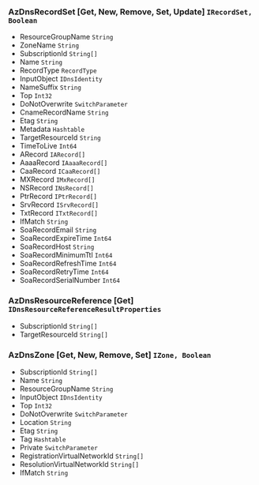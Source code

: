 ### AzDnsRecordSet [Get, New, Remove, Set, Update] `IRecordSet, Boolean`
  - ResourceGroupName `String`
  - ZoneName `String`
  - SubscriptionId `String[]`
  - Name `String`
  - RecordType `RecordType`
  - InputObject `IDnsIdentity`
  - NameSuffix `String`
  - Top `Int32`
  - DoNotOverwrite `SwitchParameter`
  - CnameRecordName `String`
  - Etag `String`
  - Metadata `Hashtable`
  - TargetResourceId `String`
  - TimeToLive `Int64`
  - ARecord `IARecord[]`
  - AaaaRecord `IAaaaRecord[]`
  - CaaRecord `ICaaRecord[]`
  - MXRecord `IMxRecord[]`
  - NSRecord `INsRecord[]`
  - PtrRecord `IPtrRecord[]`
  - SrvRecord `ISrvRecord[]`
  - TxtRecord `ITxtRecord[]`
  - IfMatch `String`
  - SoaRecordEmail `String`
  - SoaRecordExpireTime `Int64`
  - SoaRecordHost `String`
  - SoaRecordMinimumTtl `Int64`
  - SoaRecordRefreshTime `Int64`
  - SoaRecordRetryTime `Int64`
  - SoaRecordSerialNumber `Int64`

### AzDnsResourceReference [Get] `IDnsResourceReferenceResultProperties`
  - SubscriptionId `String[]`
  - TargetResourceId `String[]`

### AzDnsZone [Get, New, Remove, Set] `IZone, Boolean`
  - SubscriptionId `String[]`
  - Name `String`
  - ResourceGroupName `String`
  - InputObject `IDnsIdentity`
  - Top `Int32`
  - DoNotOverwrite `SwitchParameter`
  - Location `String`
  - Etag `String`
  - Tag `Hashtable`
  - Private `SwitchParameter`
  - RegistrationVirtualNetworkId `String[]`
  - ResolutionVirtualNetworkId `String[]`
  - IfMatch `String`

